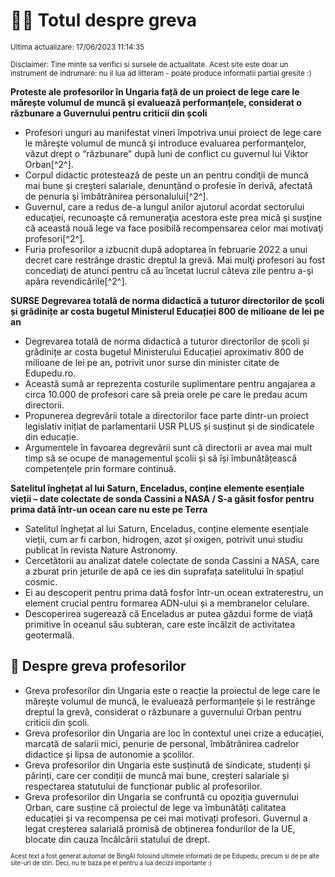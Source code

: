 # 👩‍🏫 Totul despre greva
<sub>Ultima actualizare: 17/06/2023 11:14:35</sub>

<sub>Disclaimer: Tine minte sa verifici si sursele de actualitate. Acest site este doar un instrument de indrumare: nu il lua ad litteram - poate produce informatii partial gresite :)</sub>

**Proteste ale profesorilor în Ungaria față de un proiect de lege care le mărește volumul de muncă și evaluează performanțele, considerat o răzbunare a Guvernului pentru criticii din școli**
- Profesori unguri au manifestat vineri împotriva unui proiect de lege care le măreşte volumul de muncă şi introduce evaluarea performanţelor, văzut drept o “răzbunare” după luni de conflict cu guvernul lui Viktor Orban[^2^].
- Corpul didactic protestează de peste un an pentru condiţii de muncă mai bune şi creşteri salariale, denunţând o profesie în derivă, afectată de penuria şi îmbătrânirea personalului[^2^].
- Guvernul, care a redus de-a lungul anilor ajutorul acordat sectorului educaţiei, recunoaşte că remuneraţia acestora este prea mică şi susţine că această nouă lege va face posibilă recompensarea celor mai motivaţi profesori[^2^].
- Furia profesorilor a izbucnit după adoptarea în februarie 2022 a unui decret care restrânge drastic dreptul la grevă. Mai mulţi profesori au fost concediaţi de atunci pentru că au încetat lucrul câteva zile pentru a-şi apăra revendicările[^2^].

**SURSE Degrevarea totală de norma didactică a tuturor directorilor de școli și grădinițe ar costa bugetul Ministerul Educației 800 de milioane de lei pe an**
- Degrevarea totală de norma didactică a tuturor directorilor de școli și grădinițe ar costa bugetul Ministerului Educației aproximativ 800 de milioane de lei pe an, potrivit unor surse din minister citate de Edupedu.ro.
- Această sumă ar reprezenta costurile suplimentare pentru angajarea a circa 10.000 de profesori care să preia orele pe care le predau acum directorii.
- Propunerea degrevării totale a directorilor face parte dintr-un proiect legislativ inițiat de parlamentarii USR PLUS și susținut și de sindicatele din educație.
- Argumentele în favoarea degrevării sunt că directorii ar avea mai mult timp să se ocupe de managementul școlii și să își îmbunătățească competențele prin formare continuă.

**Satelitul înghețat al lui Saturn, Enceladus, conține elemente esențiale vieții – date colectate de sonda Cassini a NASA / S-a găsit fosfor pentru prima dată într-un ocean care nu este pe Terra**
- Satelitul înghețat al lui Saturn, Enceladus, conține elemente esențiale vieții, cum ar fi carbon, hidrogen, azot și oxigen, potrivit unui studiu publicat în revista Nature Astronomy.
- Cercetătorii au analizat datele colectate de sonda Cassini a NASA, care a zburat prin jeturile de apă ce ies din suprafața satelitului în spațiul cosmic.
- Ei au descoperit pentru prima dată fosfor într-un ocean extraterestru, un element crucial pentru formarea ADN-ului și a membranelor celulare.
- Descoperirea sugerează că Enceladus ar putea găzdui forme de viață primitive în oceanul său subteran, care este încălzit de activitatea geotermală.

## 🏫 Despre greva profesorilor
- Greva profesorilor din Ungaria este o reacție la proiectul de lege care le mărește volumul de muncă, le evaluează performanțele și le restrânge dreptul la grevă, considerat o răzbunare a guvernului Orban pentru criticii din școli.
- Greva profesorilor din Ungaria are loc în contextul unei crize a educației, marcată de salarii mici, penurie de personal, îmbătrânirea cadrelor didactice și lipsa de autonomie a școlilor.
- Greva profesorilor din Ungaria este susținută de sindicate, studenți și părinți, care cer condiții de muncă mai bune, creșteri salariale și respectarea statutului de funcționar public al profesorilor.
- Greva profesorilor din Ungaria se confruntă cu opoziția guvernului Orban, care susține că proiectul de lege va îmbunătăți calitatea educației și va recompensa pe cei mai motivați profesori. Guvernul a legat creșterea salarială promisă de obținerea fondurilor de la UE, blocate din cauza încălcării statului de drept.


<sub><sub>Acest text a fost generat automat de BingAI folosind ultimele informatii de pe Edupedu, precum si de pe alte site-uri de stiri. Deci, nu te baza pe el pentru a lua decizii importante :)</sub></sub>